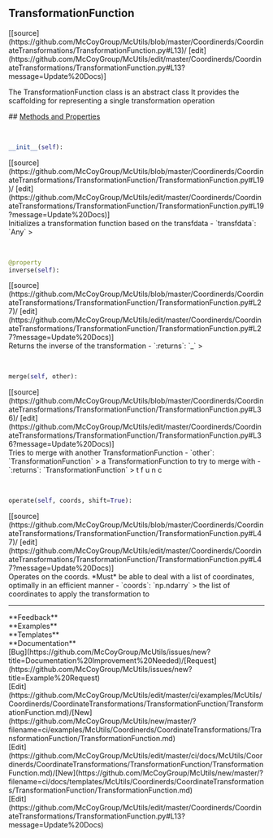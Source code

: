 ## <a id="McUtils.Coordinerds.CoordinateTransformations.TransformationFunction.TransformationFunction">TransformationFunction</a> 

<div class="docs-source-link" markdown="1">
[[source](https://github.com/McCoyGroup/McUtils/blob/master/Coordinerds/CoordinateTransformations/TransformationFunction.py#L13)/
[edit](https://github.com/McCoyGroup/McUtils/edit/master/Coordinerds/CoordinateTransformations/TransformationFunction.py#L13?message=Update%20Docs)]
</div>

The TransformationFunction class is an abstract class
It provides the scaffolding for representing a single transformation operation







<div class="collapsible-section">
 <div class="collapsible-section collapsible-section-header" markdown="1">
## <a class="collapse-link" data-toggle="collapse" href="#methods" markdown="1"> Methods and Properties</a> <a class="float-right" data-toggle="collapse" href="#methods"><i class="fa fa-chevron-down"></i></a>
 </div>
 <div class="collapsible-section collapsible-section-body collapse show" id="methods" markdown="1">
 
<a id="McUtils.Coordinerds.CoordinateTransformations.TransformationFunction.TransformationFunction.__init__" class="docs-object-method">&nbsp;</a> 
```python
__init__(self): 
```
<div class="docs-source-link" markdown="1">
[[source](https://github.com/McCoyGroup/McUtils/blob/master/Coordinerds/CoordinateTransformations/TransformationFunction/TransformationFunction.py#L19)/
[edit](https://github.com/McCoyGroup/McUtils/edit/master/Coordinerds/CoordinateTransformations/TransformationFunction/TransformationFunction.py#L19?message=Update%20Docs)]
</div>
Initializes a transformation function based on the transfdata
  - `transfdata`: `Any`
    >


<a id="McUtils.Coordinerds.CoordinateTransformations.TransformationFunction.TransformationFunction.inverse" class="docs-object-method">&nbsp;</a> 
```python
@property
inverse(self): 
```
<div class="docs-source-link" markdown="1">
[[source](https://github.com/McCoyGroup/McUtils/blob/master/Coordinerds/CoordinateTransformations/TransformationFunction/TransformationFunction.py#L27)/
[edit](https://github.com/McCoyGroup/McUtils/edit/master/Coordinerds/CoordinateTransformations/TransformationFunction/TransformationFunction.py#L27?message=Update%20Docs)]
</div>
Returns the inverse of the transformation
  - `:returns`: `_`
    >


<a id="McUtils.Coordinerds.CoordinateTransformations.TransformationFunction.TransformationFunction.merge" class="docs-object-method">&nbsp;</a> 
```python
merge(self, other): 
```
<div class="docs-source-link" markdown="1">
[[source](https://github.com/McCoyGroup/McUtils/blob/master/Coordinerds/CoordinateTransformations/TransformationFunction/TransformationFunction.py#L36)/
[edit](https://github.com/McCoyGroup/McUtils/edit/master/Coordinerds/CoordinateTransformations/TransformationFunction/TransformationFunction.py#L36?message=Update%20Docs)]
</div>
Tries to merge with another TransformationFunction
  - `other`: `TransformationFunction`
    > a TransformationFunction to try to merge with
  - `:returns`: `TransformationFunction`
    > t
f
u
n
c


<a id="McUtils.Coordinerds.CoordinateTransformations.TransformationFunction.TransformationFunction.operate" class="docs-object-method">&nbsp;</a> 
```python
operate(self, coords, shift=True): 
```
<div class="docs-source-link" markdown="1">
[[source](https://github.com/McCoyGroup/McUtils/blob/master/Coordinerds/CoordinateTransformations/TransformationFunction/TransformationFunction.py#L47)/
[edit](https://github.com/McCoyGroup/McUtils/edit/master/Coordinerds/CoordinateTransformations/TransformationFunction/TransformationFunction.py#L47?message=Update%20Docs)]
</div>
Operates on the coords. *Must* be able to deal with a list of coordinates, optimally in an efficient manner
  - `coords`: `np.ndarry`
    > the list of coordinates to apply the transformation to
 </div>
</div>












---


<div markdown="1" class="text-secondary">
<div class="container">
  <div class="row">
   <div class="col" markdown="1">
**Feedback**   
</div>
   <div class="col" markdown="1">
**Examples**   
</div>
   <div class="col" markdown="1">
**Templates**   
</div>
   <div class="col" markdown="1">
**Documentation**   
</div>
   <div class="col" markdown="1">
   
</div>
   <div class="col" markdown="1">
   
</div>
   <div class="col" markdown="1">
   
</div>
</div>
  <div class="row">
   <div class="col" markdown="1">
[Bug](https://github.com/McCoyGroup/McUtils/issues/new?title=Documentation%20Improvement%20Needed)/[Request](https://github.com/McCoyGroup/McUtils/issues/new?title=Example%20Request)   
</div>
   <div class="col" markdown="1">
[Edit](https://github.com/McCoyGroup/McUtils/edit/master/ci/examples/McUtils/Coordinerds/CoordinateTransformations/TransformationFunction/TransformationFunction.md)/[New](https://github.com/McCoyGroup/McUtils/new/master/?filename=ci/examples/McUtils/Coordinerds/CoordinateTransformations/TransformationFunction/TransformationFunction.md)   
</div>
   <div class="col" markdown="1">
[Edit](https://github.com/McCoyGroup/McUtils/edit/master/ci/docs/McUtils/Coordinerds/CoordinateTransformations/TransformationFunction/TransformationFunction.md)/[New](https://github.com/McCoyGroup/McUtils/new/master/?filename=ci/docs/templates/McUtils/Coordinerds/CoordinateTransformations/TransformationFunction/TransformationFunction.md)   
</div>
   <div class="col" markdown="1">
[Edit](https://github.com/McCoyGroup/McUtils/edit/master/Coordinerds/CoordinateTransformations/TransformationFunction.py#L13?message=Update%20Docs)   
</div>
   <div class="col" markdown="1">
   
</div>
   <div class="col" markdown="1">
   
</div>
   <div class="col" markdown="1">
   
</div>
</div>
</div>
</div>